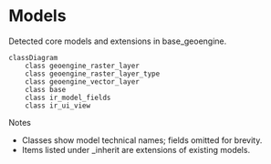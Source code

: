 # Models

Detected core models and extensions in base_geoengine.

```mermaid
classDiagram
    class geoengine_raster_layer
    class geoengine_raster_layer_type
    class geoengine_vector_layer
    class base
    class ir_model_fields
    class ir_ui_view
```

Notes
- Classes show model technical names; fields omitted for brevity.
- Items listed under _inherit are extensions of existing models.
